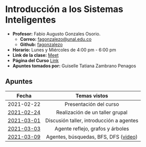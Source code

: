 # Introducción a los Sistemas Inteligentes

- **Profesor:** Fabio Augusto Gonzales Osorio.
  - **Correo:** fagonzalezo@unal.edu.co
  - **Github:** [fagonzalezo](https://github.com/fagonzalezo)
- **Horario:** Lunes y Miércoles de 4:00 pm - 6:00 pm
- **Link de la clase:** [Meet](https://meet.google.com/iry-kpct-fcs)
- **Página del Curso** [Link](https://fagonzalezo.github.io/iis-2021-1/)
- **Apuntes tomados por:** Guiselle Tatiana Zambrano Penagos

## Apuntes

| Fecha | Temas vistos |
| :---: | :---: |
| 2021-02-22 | Presentación del curso |
| [2021-02-24](class_notes/2021_02_24.pdf) | Realización de un taller grupal |
| [2021-03-01](class_notes/2021_03_01.md) | Discusión taller, introducción a agentes |
| [2021-03-03](class_notes/2021_03_03.md) | Agente reflejo, grafos y árboles |
| [2021-03-09](class_notes/2021_03_09.md) | Agentes, búsquedas, BFS, DFS ([video](https://drive.google.com/file/d/1hxerUmA98tGmbXNyghmE9qQnxSKTkoAG/view?usp=sharing)) |